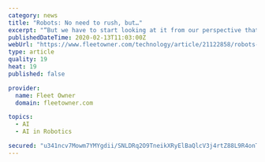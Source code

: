 ```yaml
---
category: news
title: "Robots: No need to rush, but…"
excerpt: "“But we have to start looking at it from our perspective that it’s not the job—because ... “You have a lot of value that you’re losing in terms of manufacturing GDP,” Vizek said. “So when you consider robotics or AI as a labor multiplier, you’re now allowing people to do what they’re good at—but you’re still taking ..."
publishedDateTime: 2020-02-13T11:03:00Z
webUrl: "https://www.fleetowner.com/technology/article/21122858/robots-no-need-to-rush-but"
type: article
quality: 19
heat: 19
published: false

provider:
  name: Fleet Owner
  domain: fleetowner.com

topics:
  - AI
  - AI in Robotics

secured: "u341ncv7Mowm7YMYgdii/SNLDRq2O9TneikXRyElBaQlcV3j4rtZ88L9R4onTlgC1mJJaOg3ye4y9/PUUnMdOGeyfK1i3Z+8uW67iqx9jDca39kH4yXHMYimKHPWyR+U+oDU/wFAbKXrQxcUdd56S0xOSfGTl9kOYnNb48V76fXjDmsAEseu+0AogXqVzmaINi+y05Yuz5twcZ8BxK9VLFiZJjmSEBkCczze/yal3nQa98Z7rtIajhN8p3jVbWKfHAo82/oH/N2CskEtm2Wtz6/ddT1pO8G3vOG/33LX/Tk5Xbt6QoUcSoLy7ryMQj98cyC7FuZgbW80d6qmK9Yd3Gew2X+8HAcxkti4hV2MZpfVV+jkFEZaYLZmcZld5asjoDf1RTI3xKTwY16R2nX+D9nP+R1dcyEVQr3NZ/z7JUJdRMUXm5pse2TN531FVcoejx1RWnzCwn7YukmWTTz2yfc9u095JYw+9mkLVI+SS1g=;M3YRBtWR9Yz7vWplgEg4ZA=="
---
```


